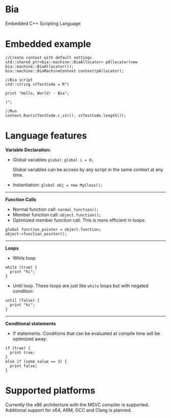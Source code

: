 # Bia
Embedded C++ Scripting Language

# Embedded example
```
//Create context with default settings
std::shared_ptr<bia::machine::BiaAllocator> pAllocator(new bia::machine::BiaAllocator());
bia::machine::BiaMachineContext context(pAllocator);

//Bia script
std::string stTestCode = R"(

print "Hello, World! - Bia";

)";

//Run
context.Run(stTestCode.c_str(), stTestCode.length());
```

# Language features
**Variable Declaration:**
- Global variables `global`: `global i = 0;`

  Global variables can be access by any script in the same context at any time.
- Instantiation: `global obj = new MyClass();`
***
**Function Calls**
- Normal function call: `normal_function();`
- Member function call: `object.function();`
- Optimized member function call. This is more efficient in loops:
```
global function_pointer = object.function;
object->function_pointer();
```
***
**Loops**
- While loop:
```
while (true) {
  print "hi";
}
```
- Until loop. These loops are just like `while` loops but with negated condition:
```
until (false) {
  print "hi";
}
```
***
**Conditional statements**
- If statements. Conditions that can be evaluated at compile time will be optimized away:
```
if (true) {
  print true;
}
else if (some_value == 3) {
  print false;
}
```

# Supported platforms
Currently the x86 architecture with the MSVC compiler is supported. Additional support for x64, ARM, GCC and Clang is planned.